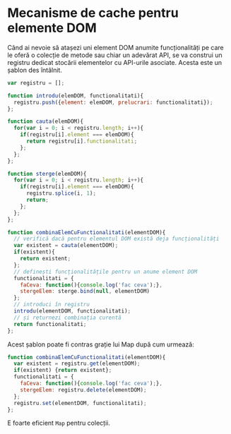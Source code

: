 # Mecanisme de cache pentru elemente DOM

Când ai nevoie să atașezi uni element DOM anumite funcționalități pe care le oferă o colecție de metode sau chiar un adevărat API, se va construi un registru dedicat stocării elementelor cu API-urile asociate. Acesta este un șablon des întâlnit.

```javascript
var registru = [];

function introdu(elemDOM, functionalitati){
  registru.push({element: elemDOM, prelucrari: functionalitati});
};

function cauta(elemDOM){
  for(var i = 0; i < registru.length; i++){
    if(registru[i].element === elemDOM){
      return registru[i].functionalitati;
    };
  };
};

function sterge(elemDOM){
  for(var i = 0; i < registru.length; i++){
    if(registru[i].element === elemDOM){
      registru.splice(i, 1);
      return;
    };
  };
};

function combinaElemCuFunctionalitati(elementDOM){
  // verifică dacă pentru elementul DOM există deja funcționalități
  var existent = cauta(elementDOM);
  if(existent){
    return existent;
  };
  // definești funcționalitățile pentru un anume element DOM
  functionalitati = {
    faCeva: function(){console.log('fac ceva');},
    stergeElem: sterge.bind(null, elementDOM)
  };
  // introduci în registru
  introdu(elementDOM, functionalitati);
  // și returnezi combinația curentă
  return functionalitati;
};
```

Acest șablon poate fi contras grație lui Map după cum urmează:

```javascript
function combinaElemCuFunctionalitati(elementDOM){
  var existent = registru.get(elementDOM);
  if(existent) {return existent};
  functionalitati = {
    faCeva: function(){console.log('fac ceva');},
    stergeElem: registru.delete(elementDOM);
  };
  registru.set(elementDOM, functionalitati);
};
```

E foarte eficient `Map` pentru colecții.
